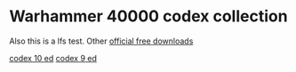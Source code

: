 # Warhammer 40000 codex collection
Also this is a lfs test. Other [official free downloads](https://www.warhammer-community.com/en-gb/downloads/warhammer-40000/)

[codex 10 ed](.md\codex_10th.md)
[codex 9 ed](.md\codex_9th.md)
